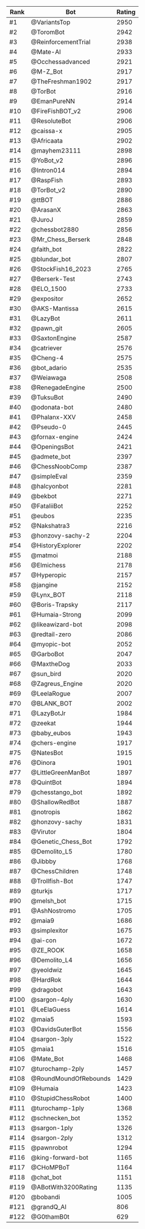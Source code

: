 Rank|Bot|Rating
---|---|---
#1|@VariantsTop|2950
#2|@ToromBot|2942
#3|@ReinforcementTrial|2938
#4|@Mate-AI|2933
#5|@Occhessadvanced|2921
#6|@M-Z_Bot|2917
#7|@TheFreshman1902|2917
#8|@TorBot|2916
#9|@EmanPureNN|2914
#10|@FireFishBOT_v2|2906
#11|@ResoluteBot|2906
#12|@caissa-x|2905
#13|@Africaata|2902
#14|@mayhem23111|2898
#15|@YoBot_v2|2896
#16|@Intron014|2894
#17|@RaspFish|2893
#18|@TorBot_v2|2890
#19|@ttBOT|2886
#20|@ArasanX|2863
#21|@JuroJ|2859
#22|@chessbot2880|2856
#23|@Mr_Chess_Berserk|2848
#24|@faith_bot|2822
#25|@blundar_bot|2807
#26|@StockFish16_2023|2765
#27|@Berserk-Test|2743
#28|@ELO_1500|2733
#29|@expositor|2652
#30|@AKS-Mantissa|2615
#31|@LazyBot|2611
#32|@pawn_git|2605
#33|@SaxtonEngine|2587
#34|@catriever|2576
#35|@Cheng-4|2575
#36|@bot_adario|2535
#37|@Weiawaga|2508
#38|@RenegadeEngine|2500
#39|@TuksuBot|2490
#40|@odonata-bot|2480
#41|@Phalanx-XXV|2458
#42|@Pseudo-0|2445
#43|@fornax-engine|2424
#44|@OpeningsBot|2421
#45|@admete_bot|2397
#46|@ChessNoobComp|2387
#47|@simpleEval|2359
#48|@halcyonbot|2281
#49|@bekbot|2271
#50|@FataliiBot|2252
#51|@eubos|2235
#52|@Nakshatra3|2216
#53|@honzovy-sachy-2|2204
#54|@HistoryExplorer|2202
#55|@matmoi|2188
#56|@Elmichess|2178
#57|@Hyperopic|2157
#58|@jangine|2152
#59|@Lynx_BOT|2118
#60|@Boris-Trapsky|2117
#61|@Humaia-Strong|2099
#62|@likeawizard-bot|2098
#63|@redtail-zero|2086
#64|@myopic-bot|2052
#65|@GarboBot|2047
#66|@MaxtheDog|2033
#67|@sun_bird|2020
#68|@Zagreus_Engine|2020
#69|@LeelaRogue|2007
#70|@BLANK_BOT|2002
#71|@LazyBotJr|1984
#72|@zeekat|1944
#73|@baby_eubos|1943
#74|@chers-engine|1917
#75|@NatesBot|1915
#76|@Dinora|1901
#77|@LittleGreenManBot|1897
#78|@QuintBot|1894
#79|@chesstango_bot|1892
#80|@ShallowRedBot|1887
#81|@notropis|1862
#82|@honzovy-sachy|1831
#83|@Virutor|1804
#84|@Genetic_Chess_Bot|1792
#85|@Demolito_L5|1780
#86|@Jibbby|1768
#87|@ChessChildren|1748
#88|@Trollfish-Bot|1747
#89|@turkjs|1717
#90|@melsh_bot|1715
#91|@AshNostromo|1705
#92|@maia9|1686
#93|@simplexitor|1675
#94|@ai-con|1672
#95|@ZE_ROOK|1658
#96|@Demolito_L4|1656
#97|@yeoldwiz|1645
#98|@HardRok|1644
#99|@dragobot|1643
#100|@sargon-4ply|1630
#101|@LeElaGuess|1614
#102|@maia5|1593
#103|@DavidsGuterBot|1556
#104|@sargon-3ply|1522
#105|@maia1|1516
#106|@Mate_Bot|1468
#107|@turochamp-2ply|1457
#108|@RoundMoundOfRebounds|1429
#109|@Humaia|1423
#110|@StupidChessRobot|1400
#111|@turochamp-1ply|1368
#112|@schnecken_bot|1352
#113|@sargon-1ply|1326
#114|@sargon-2ply|1312
#115|@pawnrobot|1294
#116|@king-forward-bot|1165
#117|@CHoMPBoT|1164
#118|@chat_bot|1151
#119|@ABotWith3200Rating|1135
#120|@bobandi|1005
#121|@grandQ_AI|806
#122|@G0thamB0t|629
